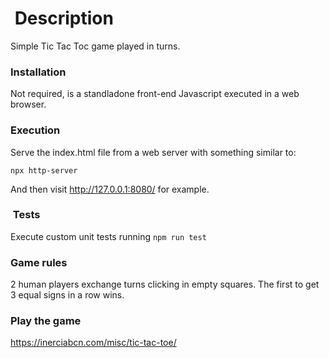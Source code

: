 #  Description

Simple Tic Tac Toc game played in turns.

### Installation

Not required, is a standladone front-end Javascript executed in a web browser.

### Execution

Serve the index.html file from a web server with something similar to:

`npx http-server`

And then visit <http://127.0.0.1:8080/> for example.

###  Tests

Execute custom unit tests running `npm run test`

### Game rules

2 human players exchange turns clicking in empty squares. The first to get 3 equal signs in a row wins.

### Play the game

<https://inerciabcn.com/misc/tic-tac-toe/>

